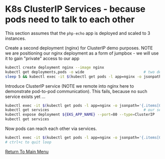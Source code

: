 # K8s ClusterIP Services - because pods need to talk to each other

This section assumes that the `php-echo` app is deployed and scaled to 3 instances.

Create a second deployment (nginx) for ClusterIP demo purposes.
NOTE we are positioning our nginx deployment as a form of jumpbox - we will use it to gain "private" access to our app
```bash
kubectl create deployment nginx --image nginx
kubectl get deployments,pods -o wide                           # two deployments, four pods
sleep 5 && kubectl exec -it $(kubectl get pods -l app=nginx -o jsonpath='{.items[0].metadata.name}') -- curl localhost:80
```

Introduce ClusterIP service (NOTE we remote into nginx here to demonstrate pod-to-pod communication).
This fails, because no such service exists yet ...
```bash
kubectl exec -it $(kubectl get pods -l app=nginx -o jsonpath='{.items[0].metadata.name}') -- curl ${EKS_APP_NAME}:80 # <---- FAILURE!
kubectl get services                                           # our service should not currently exist so delete if present
kubectl expose deployment ${EKS_APP_NAME} --port=80 --type=ClusterIP
kubectl get services
```

Now pods can reach each other via services.
```bash
kubectl exec -it $(kubectl get pods -l app=nginx -o jsonpath='{.items[0].metadata.name}') -- /bin/bash -c "while true; do curl ${EKS_APP_NAME}:80; done"
# ctrl+c to quit loop
```

[Return To Main Menu](/README.md)
